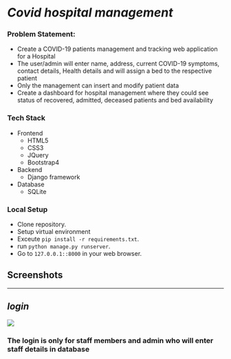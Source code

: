 # *Covid hospital management*

### Problem Statement: 
- Create a COVID-19 patients management and tracking web application for a Hospital
- The user/admin will enter name, address, current COVID-19 symptoms, contact details, Health details and will assign a bed to the respective patient 
- Only the management can insert and modify patient data
- Create a dashboard for hospital management where they could see status of recovered, admitted, deceased patients and bed availability 

### Tech Stack
- Frontend
	- HTML5
	- CSS3
	- JQuery
    - Bootstrap4
- Backend
    - Django framework
- Database
    - SQLite

### Local Setup
- Clone repository.
- Setup virtual environment
- Exceute `pip install -r requirements.txt`.
- run `python manage.py runserver`.
- Go to `127.0.0.1::8000` in your web browser.

## Screenshots
<hr />

## *login*
![](https://github.com/ShyrenMore/CodersLegion/blob/master/screenshots/login_form.PNG)
<h3>The login is only for staff members and admin who will enter staff details in database</h3>



<!-- ### Clean aesthetic User Interface, which changes dynamically as per the status of patient changes... -->

<!-- ### 1) No login view(public view) -->
<!-- ![](https://github.com/ShyrenMore/CodersLegion/blob/master/screenshots/dashboard/no_login.png) -->



<!-- login page -->
<!-- dashboard(with and without sidenav) -->
<!-- add patient form -->
<!-- update patient form -->
<!-- view patient table -->

